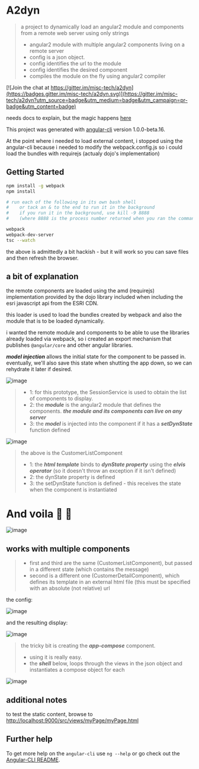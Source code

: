 # A2dyn

> a project to dynamically load an angular2 module and components from a remote web server using only strings
> * angular2 module with multiple angular2 components living on a remote server
> * config is a json object.
> * config identifies the url to the module
> * config identifies the desired component
> * compiles the module on the fly using angular2 compiler

[![Join the chat at https://gitter.im/misc-tech/a2dyn](https://badges.gitter.im/misc-tech/a2dyn.svg)](https://gitter.im/misc-tech/a2dyn?utm_source=badge&utm_medium=badge&utm_campaign=pr-badge&utm_content=badge)

needs docs to explain, but the magic happens [here](https://github.com/datumgeek/a2dyn/blob/master/src/app/compose/compose.component.ts#L22-L45)

This project was generated with [angular-cli](https://github.com/angular/angular-cli) version 1.0.0-beta.16.

At the point where i needed to load external content, i stopped using the angular-cli because i needed to modify the webpack.config.js so i could load the bundles with requirejs (actualy dojo's implementation)

## Getting Started

```bash
npm install -g webpack
npm install

# run each of the following in its own bash shell
#    or tack an & to the end to run it in the background
#    if you run it in the background, use kill -9 8888
#    (where 8888 is the process number returned when you ran the command)

webpack
webpack-dev-server
tsc --watch
```

the above is admittedly a bit hackish - but it will work so you can save files and then refresh the browser.

## a bit of explanation

the remote components are loaded using the amd (requirejs) implementation provided by the dojo library included
when including the esri javascript api from the ESRI CDN.

this loader is used to load the bundles created by webpack and also the module that is to be loaded dynamically.

i wanted the remote module and components to be able to use the libraries already loaded via webpack, so i created an
export mechanism that publishes `@angular/core` and other angular libraries.

***model injection*** allows the initial state for the component to be passed in.  eventually, we'll also save this state when shutting the app down, so we can rehydrate it later if desired.

![image](https://cloud.githubusercontent.com/assets/22680176/19414755/e5fe6a9e-9314-11e6-8855-8266f449af69.png)

> * 1: for this prototype, the SessionService is used to obtain the list of components to display.
> * 2: the ***module*** is the angular2 module that defines the components.  ***the module and its components can live on any server***
> * 3: the ***model*** is injected into the component if it has a ***setDynState*** function defined

![image](https://cloud.githubusercontent.com/assets/22680176/19414940/a849fbbc-931b-11e6-9e3f-42708d43c439.png)

> the above is the CustomerListComponent
> * 1: the ***html template*** binds to ***dynState property*** using the ***elvis operator*** (so it doesn't throw an exception if it isn't defined)
> * 2: the dynState property is defined
> * 3: the setDynState function is defined - this receives the state when the component is instantiated

And voila :tophat: :rabbit2:
==============

![image](https://cloud.githubusercontent.com/assets/22680176/19414947/1b971000-931c-11e6-921b-7fc2d7c14597.png)

works with multiple components
--------------

> * first and third are the same (CustomerListComponent), but passed in a different state (which contains the message)
> * second is a different one (CustomerDetailComponent), which defines its template in an external html file (this must be specified with an absolute (not relative) url

the config:

![image](https://cloud.githubusercontent.com/assets/22680176/19414956/542a5800-931c-11e6-8993-9fdf17f21857.png)

and the resulting display:

![image](https://cloud.githubusercontent.com/assets/22680176/19414961/8cb1c8ac-931c-11e6-8f2f-16cc569addac.png)

> the tricky bit is creating the ***app-compose*** component.
> * using it is really easy.
> * the ***shell*** below, loops through the views in the json object and instantiates a compose object for each

![image](https://cloud.githubusercontent.com/assets/22680176/19414971/d2af9244-931c-11e6-9cb1-25b4a56f20e3.png)

## additional notes

to test the static content, browse to [http://localhost:9000/src/views/myPage/myPage.html](http://localhost:9000/src/views/myPage/myPage.html)


## Further help

To get more help on the `angular-cli` use `ng --help` or go check out the [Angular-CLI README](https://github.com/angular/angular-cli/blob/master/README.md).
